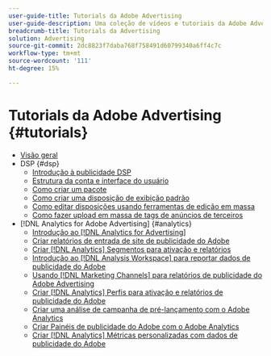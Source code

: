 ```yaml
---
user-guide-title: Tutorials da Adobe Advertising
user-guide-description: Uma coleção de vídeos e tutoriais da Adobe Advertising.
breadcrumb-title: Tutorials da Advertising
solution: Advertising
source-git-commit: 2dc8823f7daba768f758491d60799340a6ff4c7c
workflow-type: tm+mt
source-wordcount: '111'
ht-degree: 15%

---
```



# Tutorials da Adobe Advertising {#tutorials}

+ [Visão geral](overview.md)
+ DSP {#dsp}
   + [Introdução à publicidade DSP](/help/dsp/intro.md)
   + [Estrutura da conta e interface do usuário](/help/dsp/ui.md)
   + [Como criar um pacote](/help/dsp/package-create.md)
   + [Como criar uma disposição de exibição padrão](/help/dsp/placement-create.md)
   + [Como editar disposições usando ferramentas de edição em massa](/help/dsp/bulk-edit-placement-tools.md)
   + [Como fazer upload em massa de tags de anúncios de terceiros](/help/dsp/bulk-upload-third-party-ad-tags.md)
+ [!DNL Analytics for Adobe Advertising] {#analytics}
   + [Introdução ao [!DNL Analytics for Advertising]](/help/integrations/analytics/intro-a4adc.md)
   + [Criar relatórios de entrada de site de publicidade do Adobe](/help/integrations/analytics/analytics-site-entry-a4adc.md)
   + [Criar [!DNL Analytics] Segmentos para ativação e relatórios](/help/integrations/analytics/analytics-segments-a4adc.md)
   + [Introdução ao [!DNL Analysis Workspace] para reportar dados de publicidade do Adobe](/help/integrations/analytics/analytics-analysis-workspace-a4adc.md)
   + [Usando [!DNL Marketing Channels] para relatórios de publicidade do Adobe Advertising](/help/integrations/analytics/analytics-reporting-a4adc.md)
   + [Criar [!DNL Analytics] Perfis para ativação e relatórios de publicidade do Adobe](/help/integrations/analytics/analytics-profiles-a4adc.md)
   + [Criar uma análise de campanha de pré-lançamento com o Adobe Analytics](/help/integrations/analytics/analytics-pre-launch-a4adc.md)
   + [Criar Painéis de publicidade do Adobe com o Adobe Analytics](/help/integrations/analytics/analytics-dashboards-a4adc.md)
   + [Criar [!DNL Analytics] Métricas personalizadas com dados de publicidade do Adobe](/help/integrations/analytics/analytics-custom-metrics-a4adc.md)

<!-- Add to DSP chapter once the videos are complete:
  + [How to Create a Placement](/help/dsp/placement-create.md)
  + [Placement Targeting Capabilities](/help/dsp/placement-targeting.md)
  + [Audience Libraries and Applying Behavioral Targeting](/help/dsp/audience-libraries.md)
-->

<!-- If I move the "Analytics for Advertising chapter into a larger Integrations chapter, then I'll need to set up redirects by copying a CSV file into this repo and populating it for those legacy file names. -->